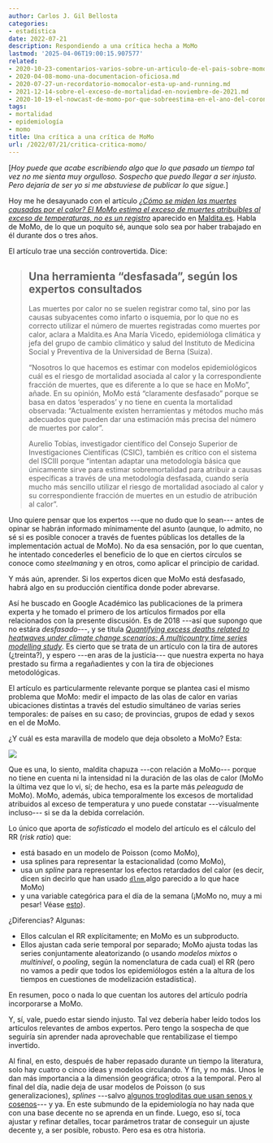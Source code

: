 ```yaml
---
author: Carlos J. Gil Bellosta
categories:
- estadística
date: 2022-07-21
description: Respondiendo a una crítica hecha a MoMo
lastmod: '2025-04-06T19:00:15.907577'
related:
- 2020-10-23-comentarios-varios-sobre-un-articulo-de-el-pais-sobre-momo.md
- 2020-04-08-momo-una-documentacion-oficiosa.md
- 2020-07-27-un-recordatorio-momocalor-esta-up-and-running.md
- 2021-12-14-sobre-el-exceso-de-mortalidad-en-noviembre-de-2021.md
- 2020-10-19-el-nowcast-de-momo-por-que-sobreestima-en-el-ano-del-coronavirus-y-que-pasara-en-los-siguientes-si-no-se-remedia.md
tags:
- mortalidad
- epidemiología
- momo
title: Una crítica a una crítica de MoMo
url: /2022/07/21/critica-critica-momo/
---
```


[_Hoy puede que acabe escribiendo algo que lo que pasado un tiempo tal vez no me sienta muy orgulloso. Sospecho que puedo llegar a ser injusto. Pero dejaría de ser yo si me abstuviese de publicar lo que sigue._]

Hoy me he desayunado con el artículo [_¿Cómo se miden las muertes causadas por el calor? El MoMo estima el exceso de muertes atribuibles al exceso de temperaturas, no es un registro_](https://maldita.es/malditaciencia/20220718/muertes-calor-golpe-temperatura-momo/) aparecido en [Maldita.es](https://maldita.es/). Habla de MoMo, de lo que un poquito sé, aunque solo sea por haber trabajado en él durante dos o tres años.

El artículo trae una sección controvertida. Dice:

> ## Una herramienta “desfasada”, según los expertos consultados
>
> Las muertes por calor no se suelen registrar como tal, sino por las causas subyacentes como infarto o isquemia, por lo que no es correcto utilizar el número de muertes registradas como muertes por calor, aclara a Maldita.es Ana María Vicedo, epidemióloga climática y jefa del grupo de cambio climático y salud del Instituto de Medicina Social y Preventiva de la Universidad de Berna (Suiza).
>
> “Nosotros lo que hacemos es estimar con modelos epidemiológicos cuál es el riesgo de mortalidad asociada al calor y la correspondiente fracción de muertes, que es diferente a lo que se hace en MoMo”, añade. En su opinión, MoMo está “claramente desfasado” porque se basa en datos ‘esperados’ y no tiene en cuenta la mortalidad observada: “Actualmente existen herramientas y métodos mucho más adecuados que pueden dar una estimación más precisa del número de muertes por calor”.
>
> Aurelio Tobías, investigador científico del Consejo Superior de Investigaciones Científicas (CSIC), también es crítico con el sistema del ISCIII porque “intentan adaptar una metodología básica que únicamente sirve para estimar sobremortalidad para atribuir a causas específicas a través de una metodología desfasada, cuando sería mucho más sencillo utilizar el riesgo de mortalidad asociado al calor y su correspondiente fracción de muertes en un estudio de atribución al calor”.

Uno quiere pensar que los expertos ---que no dudo que lo sean--- antes de opinar se habrán informado mínimamente del asunto (aunque, lo admito, no sé si es posible conocer a través de fuentes públicas los detalles de la implementación actual de MoMo). No da esa sensación, por lo que cuentan, he intentado concederles el beneficio de lo que en ciertos círculos se conoce como _steelmaning_ y en otros, como aplicar el principio de caridad.

Y más aún, aprender. Si los expertos dicen que MoMo está desfasado, habrá algo en su producción científica donde poder abrevarse.

Así he buscado en Google Académico las publicaciones de la primera experta y he tomado el primero de los artículos firmados por ella relacionados con la presente discusión. Es de 2018 ---así que supongo que no estára _desfasado_---, y se titula [_Quantifying excess deaths related to heatwaves under climate change scenarios: A multicountry time series modelling study_](https://journals.plos.org/plosmedicine/article?id=10.1371/journal.pmed.1002629). Es cierto que se trata de un artículo con la tira de autores (¿treinta?), y espero ---en aras de la justicia--- que nuestra experta no haya prestado su firma a regañadientes y con la tira de objeciones metodológicas.

El artículo es particularmente relevante porque se plantea casi el mismo problema que MoMo: medir el impacto de las olas de calor en varias ubicaciones distintas a través del estudio simultáneo de varias series temporales: de países en su caso; de provincias, grupos de edad y sexos en el de MoMo.

¿Y cuál es esta maravilla de modelo que deja obsoleto a MoMo? Esta:

![](/wp-uploads/2022/07/metodologia.png#center)

Que es una, lo siento, maldita chapuza ---con relación a MoMo--- porque no tiene en cuenta ni la intensidad ni la duración de las olas de calor (MoMo la última vez que lo vi, sí; de hecho, esa es la parte más _peleaguda_ de MoMo). MoMo, además, ubica temporalmente los excesos de mortalidad atribuidos al exceso de temperatura y uno puede constatar ---visualmente incluso--- si se da la debida correlación.

Lo único que aporta de _sofisticado_ el modelo del artículo es el cálculo del RR (_risk ratio_) que:

* está basado en un modelo de Poisson (como MoMo),
* usa splines para representar la estacionalidad (como MoMo),
* usa un _spline_ para representar los efectos retardados del calor (es decir, dicen sin decirlo que han usado [`dlnm`](https://cran.r-project.org/web/packages/dlnm/index.html),algo parecido a lo que hace MoMo)
* y una variable categórica para el día de la semana (¡MoMo no, muy a mi pesar! Véase [esto](/2019/07/09/estacionalidad-semanal-de-la-mortalidad/)).

¿Diferencias? Algunas:

* Ellos calculan el RR explícitamente; en MoMo es un subproducto.
* Ellos ajustan cada serie temporal por separado; MoMo ajusta todas las series conjuntamente aleatorizando (o usando _modelos mixtos_ o _multinivel_, o _pooling_, según la nomenclatura de cada cual) el RR (pero no vamos a pedir que todos los epidemiólogos estén a la altura de los tiempos en cuestiones de modelización estadística).

En resumen, poco o nada lo que cuentan los autores del artículo podría incorporarse a MoMo.

Y, sí, vale, puedo estar siendo injusto. Tal vez debería haber leído todos los artículos relevantes de ambos expertos. Pero tengo la sospecha de que seguiría sin aprender nada aprovechable que rentabilizase el tiempo invertido.

Al final, en esto, después de haber repasado durante un tiempo la literatura, solo hay cuatro o cinco ideas y modelos circulando. Y fin, y no más. Unos le dan más importancia a la dimensión geográfica; otros a la temporal. Pero al final del día, nadie deja de usar modelos de Poisson (o sus generalizaciones), _splines_ ---salvo [algunos trogloditas que usan senos y cosenos](/2021/12/09/sobre-exceso-mortalidad-noviembre-2021/)--- y ya. En este submundo de la epidemiología no hay nada que con una base decente no se aprenda en un finde. Luego, eso sí, toca ajustar y refinar detalles, tocar parámetros tratar de conseguir un ajuste decente y, a ser posible, robusto. Pero esa es otra historia.